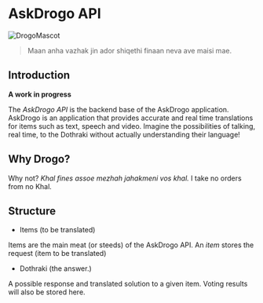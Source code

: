 # AskDrogo API

![DrogoMascot](http://primetime.unrealitytv.co.uk/wp-content/uploads/2014/06/khal-drogo-got.jpg)

> Maan anha vazhak jin ador shiqethi finaan neva ave maisi mae.

## Introduction

**A work in progress**

The *AskDrogo API* is the backend base of the AskDrogo application. AskDrogo is an application that provides accurate and real time translations for items such as text, speech and video. Imagine the possibilities of talking, real time, to the Dothraki without actually understanding their language!

## Why Drogo?
Why not? *Khal fines assoe mezhah jahakmeni vos khal.* I take no orders from no Khal.

## Structure

* Items (to be translated)

Items are the main meat (or steeds) of the AskDrogo API. An *item* stores the request (item to be translated)

* Dothraki (the answer.)

A possible response and translated solution to a given item. Voting results will also be stored here.
